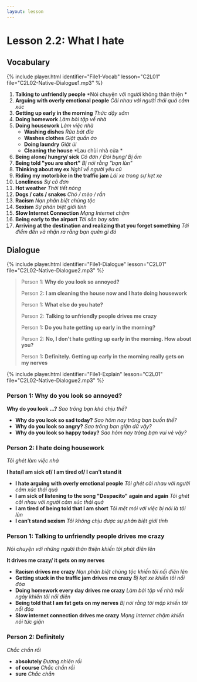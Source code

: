 ```yaml
---
layout: lesson
---
```


# Lesson 2.2: What I hate 


## Vocabulary
{% include player.html identifier="File1-Vocab" lesson="C2L01" file="C2L02-Native-Dialogue1.mp3" %}


1. **Talking to unfriendly people** *Nói chuyện với người không thân thiện *
2. **Arguing with overly emotional people** *Cãi nhau với người thái quá cảm xúc* 
3. **Getting up early in the morning** *Thức dậy sớm*
4. **Doing homework** *Làm bài tập về nhà*
5. **Doing housework** *Làm việc nhà*
	- **Washing dishes** *Rửa bát đĩa*
	- **Washes clothes** *Giặt quần áo*
	- **Doing laundry** *Giặt ủi*
	- **Cleaning the house** *Lau chùi nhà cửa *
6. **Being alone/ hungry/ sick** *Cô đơn / Đói bụng/ Bị ốm*
7. **Being told "you are short"** *Bị nói rằng "bạn lùn"*
8. **Thinking about my ex** *Nghĩ về người yêu cũ*
9. **Riding my motorbike in the traffic jam** *Lái xe trong sự kẹt xe*
10. **Loneliness** *Sự cô đơn*
11. **Hot weather** *Thời tiết nóng*
12. **Dogs / cats / snakes** *Chó / mèo / rắn*
13. **Racism** *Nạn phân biệt chủng tộc*
14. **Sexism** *Sự phân biệt giới tính*
15. **Slow Internet Connection** *Mạng Internet chậm*
16. **Being early to the airport** *Tới sân bay sớm*
17. **Arriving at the destination and realizing that you forget something** *Tới điểm đến và nhận ra rằng bạn quên gì đó*


## Dialogue
{% include player.html identifier="File1-Dialogue" lesson="C2L01" file="C2L02-Native-Dialogue2.mp3" %}

> Person 1: **Why do you look so annoyed?**
> 
> Person 2: **I am cleaning the house now and I hate doing housework**
> 
> Person 1: **What else do you hate?**
> 
> Person 2: **Talking to unfriendly people drives me crazy**
> 
> Person 1: **Do you hate getting up early in the morning?**
> 
> Person 2: **No, I don’t hate getting up early in the morning. How about you?**
> 
> Person 1: **Definitely. Getting up early in the morning really gets on my nerves**


{% include player.html identifier="File1-Explain" lesson="C2L01" file="C2L02-Native-Dialogue2.mp3" %}

### Person 1: Why do you look so annoyed?

**Why do you look …?** *Sao trông bạn khó chịu thế?*

- **Why do you look so sad today?**  *Sao hôm nay trông bạn buồn thế?*
- **Why do you look so angry?**  *Sao trông bạn giận dữ vậy?*
- **Why do you look so happy today?**  *Sao hôm nay trông bạn vui vẻ vậy?*

### Person 2: I hate doing housework

*Tôi ghét làm việc nhà*

**I hate/I am sick of/ I am tired of/ I can’t stand it**

- **I hate arguing with overly emotional people** *Tôi ghét cãi nhau với người cảm xúc thái quá*
- **I am sick of listening to the song "Despacito" again and again** *Tôi ghét cãi nhau với người cảm xúc thái quá*
- **I am tired of being told that I am short** *Tôi mệt mỏi với việc bị nói là tôi lùn*
- **I can’t stand sexism** *Tôi không chịu được sự phân biệt giới tính*

### Person 1: Talking to unfriendly people drives me crazy

*Nói chuyện với những người thân thiện khiến tôi phát điên lên*

**It drives me crazy/ it gets on my nerves**

-  **Racism drives me crazy** *Nạn phân biệt chủng tộc khiến tôi nổi điên lên*
-  **Getting stuck in the traffic jam drives me crazy** *Bị kẹt xe khiến tôi nổi đóa*
-  **Doing homework every day drives me crazy** *Làm bài tập về nhà mỗi ngày khiến tôi nổi điên*
-  **Being told that I am fat gets on my nerves** *Bị nói rằng tôi mập khiến tôi nổi đóa*
-  **Slow internet connection drives me crazy** *Mạng Internet chậm khiến nôi tức giận*

### Person 2: Definitely

*Chắc chắn rồi*

- **absolutely** *Đương nhiên rồi*
- **of course** *Chắc chắn rồi*
- **sure** *Chắc chắn*

